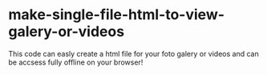 # make-single-file-html-to-view-galery-or-videos
This code can easly create a html file for your foto galery or videos and can be accsess fully offline on your browser!
